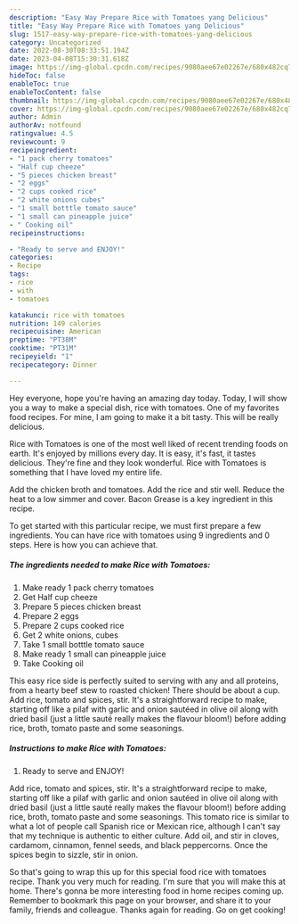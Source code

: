 ```yaml
---
description: "Easy Way Prepare Rice with Tomatoes yang Delicious"
title: "Easy Way Prepare Rice with Tomatoes yang Delicious"
slug: 1517-easy-way-prepare-rice-with-tomatoes-yang-delicious
category: Uncategorized
date: 2022-08-30T08:33:51.194Z
date: 2023-04-08T15:30:31.618Z
image: https://img-global.cpcdn.com/recipes/9080aee67e02267e/680x482cq70/rice-with-tomatoes-recipe-main-photo.jpg
hideToc: false
enableToc: true
enableTocContent: false
thumbnail: https://img-global.cpcdn.com/recipes/9080aee67e02267e/680x482cq70/rice-with-tomatoes-recipe-main-photo.jpg
cover: https://img-global.cpcdn.com/recipes/9080aee67e02267e/680x482cq70/rice-with-tomatoes-recipe-main-photo.jpg
author: Admin
authorAv: notfound
ratingvalue: 4.5
reviewcount: 9
recipeingredient:
- "1 pack cherry tomatoes"
- "Half cup cheeze"
- "5 pieces chicken breast"
- "2 eggs"
- "2 cups cooked rice"
- "2 white onions cubes"
- "1 small botttle tomato sauce"
- "1 small can pineapple juice"
- " Cooking oil"
recipeinstructions:

- "Ready to serve and ENJOY!"
categories:
- Recipe
tags:
- rice
- with
- tomatoes

katakunci: rice with tomatoes 
nutrition: 149 calories
recipecuisine: American
preptime: "PT38M"
cooktime: "PT31M"
recipeyield: "1"
recipecategory: Dinner

---
```



Hey everyone, hope you're having an amazing day today. Today, I will show you a way to make a special dish, rice with tomatoes. One of my favorites food recipes. For mine, I am going to make it a bit tasty. This will be really delicious.

Rice with Tomatoes is one of the most well liked of recent trending foods on earth. It's enjoyed by millions every day. It is easy, it's fast, it tastes delicious. They're fine and they look wonderful. Rice with Tomatoes is something that I have loved my entire life.

Add the chicken broth and tomatoes. Add the rice and stir well. Reduce the heat to a low simmer and cover. Bacon Grease is a key ingredient in this recipe.


To get started with this particular recipe, we must first prepare a few ingredients. You can have rice with tomatoes using 9 ingredients and 0 steps. Here is how you can achieve that.

<!--inarticleads1-->

##### The ingredients needed to make Rice with Tomatoes:

1. Make ready 1 pack cherry tomatoes
1. Get Half cup cheeze
1. Prepare 5 pieces chicken breast
1. Prepare 2 eggs
1. Prepare 2 cups cooked rice
1. Get 2 white onions, cubes
1. Take 1 small botttle tomato sauce
1. Make ready 1 small can pineapple juice
1. Take  Cooking oil


This easy rice side is perfectly suited to serving with any and all proteins, from a hearty beef stew to roasted chicken! There should be about a cup. Add rice, tomato and spices, stir. It&#39;s a straightforward recipe to make, starting off like a pilaf with garlic and onion sautéed in olive oil along with dried basil (just a little sauté really makes the flavour bloom!) before adding rice, broth, tomato paste and some seasonings. 

<!--inarticleads2-->

##### Instructions to make Rice with Tomatoes:


1. Ready to serve and ENJOY!

Add rice, tomato and spices, stir. It&#39;s a straightforward recipe to make, starting off like a pilaf with garlic and onion sautéed in olive oil along with dried basil (just a little sauté really makes the flavour bloom!) before adding rice, broth, tomato paste and some seasonings. This tomato rice is similar to what a lot of people call Spanish rice or Mexican rice, although I can&#39;t say that my technique is authentic to either culture. Add oil, and stir in cloves, cardamom, cinnamon, fennel seeds, and black peppercorns. Once the spices begin to sizzle, stir in onion. 

So that's going to wrap this up for this special food rice with tomatoes recipe. Thank you very much for reading. I'm sure that you will make this at home. There's gonna be more interesting food in home recipes coming up. Remember to bookmark this page on your browser, and share it to your family, friends and colleague. Thanks again for reading. Go on get cooking!
